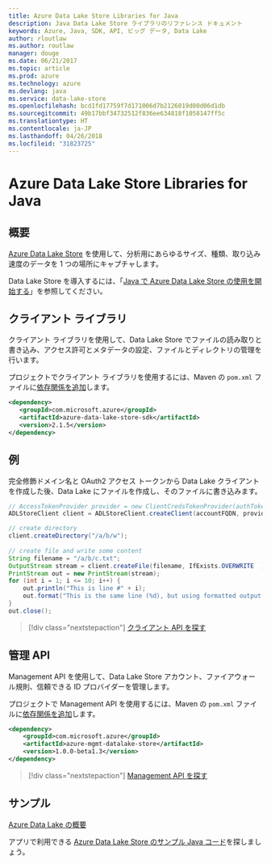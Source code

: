 ```yaml
---
title: Azure Data Lake Store Libraries for Java
description: Java Data Lake Store ライブラリのリファレンス ドキュメント
keywords: Azure, Java, SDK, API, ビッグ データ, Data Lake
author: rloutlaw
ms.author: routlaw
manager: douge
ms.date: 06/21/2017
ms.topic: article
ms.prod: azure
ms.technology: azure
ms.devlang: java
ms.service: data-lake-store
ms.openlocfilehash: bcd1fd17759f7d171006d7b2126019d00d06d1db
ms.sourcegitcommit: 49b17bbf34732512f836ee634818f1058147ff5c
ms.translationtype: HT
ms.contentlocale: ja-JP
ms.lasthandoff: 04/26/2018
ms.locfileid: "31823725"
---
```

# <a name="azure-data-lake-store-libraries-for-java"></a>Azure Data Lake Store Libraries for Java

## <a name="overview"></a>概要

[Azure Data Lake Store](/azure/data-lake-store/data-lake-store-overview) を使用して、分析用にあらゆるサイズ、種類、取り込み速度のデータを 1 つの場所にキャプチャします。

Data Lake Store を導入するには、「[Java で Azure Data Lake Store の使用を開始する](/azure/data-lake-store/data-lake-store-get-started-java-sdk)」を参照してください。


## <a name="client-library"></a>クライアント ライブラリ

クライアント ライブラリを使用して、Data Lake Store でファイルの読み取りと書き込み、アクセス許可とメタデータの設定、ファイルとディレクトリの管理を行います。

プロジェクトでクライアント ライブラリを使用するには、Maven の `pom.xml` ファイルに[依存関係を追加](https://maven.apache.org/guides/getting-started/index.html#How_do_I_use_external_dependencies)します。

```XML
<dependency>
   <groupId>com.microsoft.azure</groupId>
   <artifactId>azure-data-lake-store-sdk</artifactId>
   <version>2.1.5</version>
</dependency>
```   

## <a name="example"></a>例

完全修飾ドメイン名と OAuth2 アクセス トークンから Data Lake クライアントを作成した後、Data Lake にファイルを作成し、そのファイルに書き込みます。

```java
// AccessTokenProvider provider = new ClientCredsTokenProvider(authTokenEndpoint, clientId, clientKey);
ADLStoreClient client = ADLStoreClient.createClient(accountFQDN, provider);

// create directory
client.createDirectory("/a/b/w");
        
// create file and write some content
String filename = "/a/b/c.txt";
OutputStream stream = client.createFile(filename, IfExists.OVERWRITE  );
PrintStream out = new PrintStream(stream);
for (int i = 1; i <= 10; i++) {
    out.println("This is line #" + i);
    out.format("This is the same line (%d), but using formatted output. %n", i);
}
out.close();
```

> [!div class="nextstepaction"]
> [クライアント API を探す](/java/api/overview/azure/datalakestore/client)


## <a name="management-api"></a>管理 API

Management API を使用して、Data Lake Store アカウント、ファイアウォール規則、信頼できる ID プロバイダーを管理します。

プロジェクトで Management API を使用するには、Maven の `pom.xml` ファイルに[依存関係を追加](https://maven.apache.org/guides/getting-started/index.html#How_do_I_use_external_dependencies)します。


```XML
<dependency>
    <groupId>com.microsoft.azure</groupId>
    <artifactId>azure-mgmt-datalake-store</artifactId>
    <version>1.0.0-beta1.3</version>
</dependency>
```

> [!div class="nextstepaction"]
> [Management API を探す](/java/api/overview/azure/datalakestore/management)

## <a name="samples"></a>サンプル

[Azure Data Lake の概要][1] 

[1]: https://github.com/Azure-Samples/data-lake-store-java-upload-download-get-started

アプリで利用できる [Azure Data Lake Store のサンプル Java コード](https://azure.microsoft.com/resources/samples/?platform=java&term=lake)を探しましょう。

